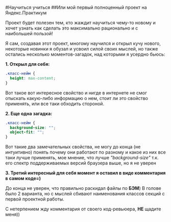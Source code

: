 #Научиться учиться
##Или мой первый полноценный проект на Яндекс.Практикум

Проект будет полезен тем, кто жаждит научиться чему-то новому и хочет узнать как сделать это максимально рационально и с наибольшей пользой!

Я сам, создавая этот проект, многому научился и открыл кучу нового, некоторые новинки я обузал и усвоил силой своих мыслей, но также остались несколько моментов-загадок, над которыми я усердно бьюсь:

**1. Открыл для себя:**

```css
.класс-нейм {
  height: max-content;
}
```
Вот такое вот интересное свойство и нигде в интернете не смог отыскать какую-либо информацию о нем, стоит ли это свойство применять, или все таки обходить стороной.

**2. Еще одна загадка:**

```css
.класс-нейм {
  background-size: "";
  object-fit: "";
}
```
Вот такие два замечательных свойства, не могу до конца (не интуитивно) понять почему они работают по разному и какое из них все таки лучше применять, мое мнение, что лучше *"background-size"* т.к. его спектр поддерживаемых версий браузера выше, но я не уверен

**3. Третий интересный для себя момент я оставил в виде комментария в самом коде=)**

До конца не уверен, что правильно раскидал файлы по **БЭМ**) В голове было 2 варианта, но с мыслей сбивают наименования классов секций с первой проектной работы.

С нетерпением жду комментария от своего код-ревьюера, **НЕ** щадите меня))
